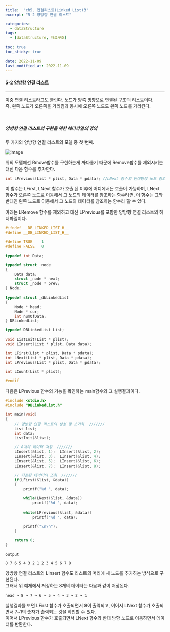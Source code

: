 ```yaml
---
title:  "ch5. 연결리스트(Linked List)3"
excerpt: "5-2 양방향 연결 리스트"

categories:
  - dataStructure
tags:
  - [dataStructure, 자료구조]

toc: true
toc_sticky: true
 
date: 2022-11-09
last_modified_at: 2022-11-09
---
```


#### 5-2 양방향 연결 리스트
---

이중 연결 리스트라고도 불린다. 노드가 양쪽 방향으로 연결된 구조의 리스트이다.  
즉, 왼쪽 노드가 오른쪽을 가리킴과 동시에 오른쪽 노드도 왼쪽 노드를 가리킨다.

<br>

##### 양방향 연결 리스트의 구현을 위한 헤더파일의 정의  

두 가지의 양방향 연결 리스트의 모델 중 첫 번째. 

![image](https://user-images.githubusercontent.com/106606698/200208774-a05779fa-e3e6-4dd0-a379-c74659d4f860.png)

위의 모델에선 Rmove함수를 구현하는게 까다롭기 때문에 Remove함수를 제외시키는 대신 다음 함수를 추가한다.  

```c
int LPrevious(List * plist, Data * pdata); //LNext 함수의 반대방향 노드 참조
```

이 함수는 LFirst, LNext 함수가 호출 된 이후에 어디에서든 호출이 가능하며, LNext 함수가 오른쪽 노드로 이동해서 그 노드의 데이터를 참조하는 함수라면, 이 함수는 그와 반대인 왼쪽 노드로 이동해서 그 노드의 데이터를 참조하는 함수라 할 수 있다.  

아래는 LRemove 함수를 제외하고 대신 LPrevious를 포함한 양방향 연결 리스트의 헤더파일이다.  

```c
#ifndef __DB_LINKED_LIST_H__
#define __DB_LINKED_LIST_H__

#define TRUE	1
#define FALSE	0

typedef int Data;

typedef struct _node
{
	Data data;
	struct _node * next;
	struct _node * prev;
} Node;

typedef struct _dbLinkedList
{
	Node * head;
	Node * cur;
	int numOfData;
} DBLinkedList;

typedef DBLinkedList List;

void ListInit(List * plist);
void LInsert(List * plist, Data data);

int LFirst(List * plist, Data * pdata);
int LNext(List * plist, Data * pdata);
int LPrevious(List * plist, Data * pdata);

int LCount(List * plist);

#endif
```

다음은 LPrevious 함수의 기능을 확인하는 main함수와 그 실행결과이다.  

```c
#include <stdio.h>
#include "DBLinkedList.h"

int main(void)
{
	// 양방향 연결 리스트의 생성 및 초기화  ///////
	List list;
	int data;
	ListInit(&list);

	// 8개의 데이터 저장  ///////
	LInsert(&list, 1);  LInsert(&list, 2);
	LInsert(&list, 3);  LInsert(&list, 4);
	LInsert(&list, 5);  LInsert(&list, 6);
	LInsert(&list, 7);  LInsert(&list, 8);

	// 저장된 데이터의 조회  ///////
	if(LFirst(&list, &data))
	{
		printf("%d ", data);

		while(LNext(&list, &data)) 
			printf("%d ", data);
		
		while(LPrevious(&list, &data))
			printf("%d ", data);
		
		printf("\n\n");
	}

	return 0;
}
```

```
output

8 7 6 5 4 3 2 1 2 3 4 5 6 7 8
```

양방향 연결 리스트의 LInsert 함수도 리스트의 머리에 새 노드를 추가하는 방식으로 구현된다.  
그래서 위 예제에서 저장하는 8개의 데이터는 다음과 같이 저장된다.  

`head → 8 → 7 → 6 → 5 → 4 → 3 → 2 → 1`  

실행결과를 보면 LFirst 함수가 호출되면서 8이 출력되고, 이어서 LNext 함수가 호출되면서 7~1의 숫자가 출력되는 것을 확인할 수 있다.  
이어서 LPrevious 함수가 호출되면서 LNext 함수와 반대 방향 노드로 이동하면서 데이터를 반환한다.  